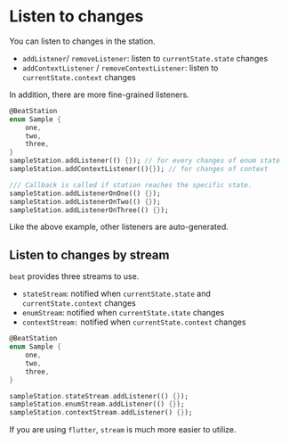 # Listen to changes

You can listen to changes in the station.&#x20;

* `addListener`/ `removeListener`: listen to `currentState.state` changes
* `addContextListener` / `removeContextListener`: listen to `currentState.context` changes

In addition, there are more fine-grained listeners.&#x20;

```dart
@BeatStation
enum Sample {
    one,
    two,
    three,
}
sampleStation.addListener(() {}); // for every changes of enum state
sampleStation.addContextListener((){}); // for changes of context

/// Callback is called if station reaches the specific state. 
sampleStation.addListenerOnOne(() {});
sampleStation.addListenerOnTwo(() {});
sampleStation.addListenerOnThree(() {});
```

Like the above example, other listeners are auto-generated.&#x20;

## Listen to changes by stream

`beat` provides three streams to use.&#x20;

* `stateStream`: notified when `currentState.state` and `currentState.context` changes
* `enumStream`: notified when `currentState.state` changes
* `contextStream:` notified when `currentState.context` changes

```dart
@BeatStation
enum Sample {
    one,
    two,
    three,
}

sampleStation.stateStream.addListener(() {});
sampleStation.enumStream.addListener(() {});
sampleStation.contextStream.addListener() {});
```

If you are using `flutter`, `stream` is much more easier to utilize.&#x20;
